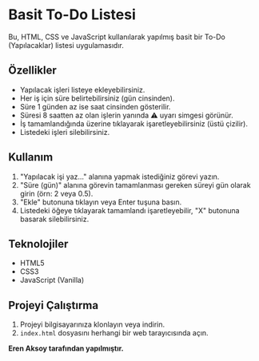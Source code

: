 # Basit To-Do Listesi

Bu, HTML, CSS ve JavaScript kullanılarak yapılmış basit bir To-Do (Yapılacaklar) listesi uygulamasıdır.

## Özellikler

- Yapılacak işleri listeye ekleyebilirsiniz.
- Her iş için süre belirtebilirsiniz (gün cinsinden).
- Süre 1 günden az ise saat cinsinden gösterilir.
- Süresi 8 saatten az olan işlerin yanında ⚠️ uyarı simgesi görünür.
- İş tamamlandığında üzerine tıklayarak işaretleyebilirsiniz (üstü çizilir).
- Listedeki işleri silebilirsiniz.

## Kullanım

1. "Yapılacak işi yaz..." alanına yapmak istediğiniz görevi yazın.
2. "Süre (gün)" alanına görevin tamamlanması gereken süreyi gün olarak girin (örn: 2 veya 0.5).
3. "Ekle" butonuna tıklayın veya Enter tuşuna basın.
4. Listedeki öğeye tıklayarak tamamlandı işaretleyebilir, "X" butonuna basarak silebilirsiniz.

## Teknolojiler

- HTML5
- CSS3
- JavaScript (Vanilla)

## Projeyi Çalıştırma

1. Projeyi bilgisayarınıza klonlayın veya indirin.
2. `index.html` dosyasını herhangi bir web tarayıcısında açın.


**Eren Aksoy tarafından yapılmıştır.**
